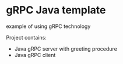 # gRPC Java template
example of using gRPC technology

Project contains:
- Java gRPC server with greeting procedure
- Java gRPC client
